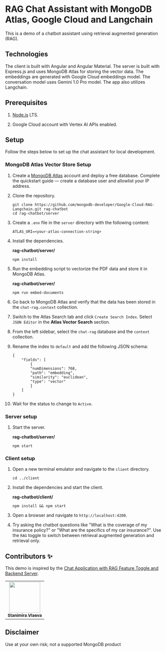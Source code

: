 # RAG Chat Assistant with MongoDB Atlas, Google Cloud and Langchain

This is a demo of a chatbot assistant using retrieval augmented generation (RAG).

## Technologies

The client is built with Angular and Angular Material. The server is built with Express.js and uses MongoDB Atlas for storing the vector data. The embeddings are generated with Google Cloud embeddings model. The conversation model uses Gemini 1.0 Pro model. The app also utilizes Langchain.

## Prerequisites

1. [Node.js](https://nodejs.org/) LTS.

1. Google Cloud account with Vertex AI APIs enabled.

## Setup

Follow the steps below to set up the chat assistant for local development.

### MongoDB Atlas Vector Store Setup

1. Create a [MongoDB Atlas](https://mongodb.com/try?utm_campaign=devrel&utm_source=cross-post&utm_medium=cta&utm_content=google-cloud-rag&utm_term=stanimira.vlaeva) account and deploy a free database. Complete the quickstart guide — create a database user and allowlist your IP address.

1. Clone the repository.

    ```
    git clone https://github.com/mongodb-developer/Google-Cloud-RAG-Langchain.git rag-chatbot
    cd rag-chatbot/server
    ```

1. Create a `.env` file in the `server` directory with the following content:

    ```
    ATLAS_URI=<your-atlas-connection-string>
    ```

1. Install the dependencies.

    **rag-chatbot/server/**
    ```
    npm install
    ```

1. Run the embedding script to vectorize the PDF data and store it in MongoDB Atlas.

    **rag-chatbot/server/**
    ```
    npm run embed-documents
    ```

1. Go back to MongoDB Atlas and verify that the data has been stored in the `chat-rag.context` collection.

1. Switch to the Atlas Search tab and click `Create Search Index`. Select `JSON Editor` in the **Atlas Vector Search** section.

1. From the left sidebar, select the `chat-rag` database and the `context` collection.

1. Rename the index to `default` and add the following JSON schema:

    ```
    {
        "fields": [
            {
            "numDimensions": 768,
            "path": "embedding",
            "similarity": "euclidean",
            "type": "vector"
            }
        ]
    }
    ```

1. Wait for the status to change to `Active`.

### Server setup

1. Start the server.

    **rag-chatbot/server/**
    ```
    npm start
    ```

### Client setup

1. Open a new terminal emulator and navigate to the `client` directory.

    ```
    cd ../client
    ```

1. Install the dependencies and start the client.

    **rag-chatbot/client/**
    ```
    npm install && npm start
    ```

1. Open a browser and navigate to `http://localhost:4200`.

1. Try asking the chatbot questions like "What is the coverage of my insurance policy?" or "What are the specifics of my car insurance?". Use the `RAG` toggle to switch between retrieval augmented generation and retrieval only.


## Contributors ✨

This demo is inspired by the [Chat Application with RAG Feature Toggle and Backend Server](https://github.com/voxic/GCP_RAG_Chatbot/tree/main).

<!-- prettier-ignore-start -->
<!-- markdownlint-disable -->
<table>
  <tr>
    <td align="center">
        <a href="https://twitter.com/StanimiraVlaeva">
            <img src="https://pbs.twimg.com/profile_images/1645826266770055168/SS9kFxoJ_400x400.jpg" width="100px;" alt=""/><br />
            <sub><b>Stanimira Vlaeva</b></sub>
        </a><br />
    </td>
  </tr>
</table>

<!-- markdownlint-restore -->
<!-- prettier-ignore-end -->



## Disclaimer

Use at your own risk; not a supported MongoDB product
